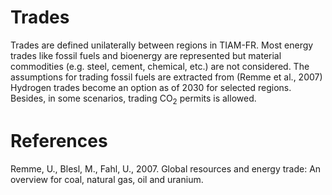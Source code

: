 # Trades

Trades are defined unilaterally between regions in TIAM-FR. Most energy trades like fossil fuels and bioenergy are represented but material commodities (e.g. steel, cement, chemical, etc.) are not considered. The assumptions for trading fossil fuels are extracted from (Remme et al., 2007) Hydrogen trades become an option as of 2030 for selected regions. Besides, in some scenarios, trading CO<sub>2</sub> permits is allowed.

# References

Remme, U., Blesl, M., Fahl, U., 2007. Global resources and energy trade: An overview for coal, natural gas, oil and uranium.
